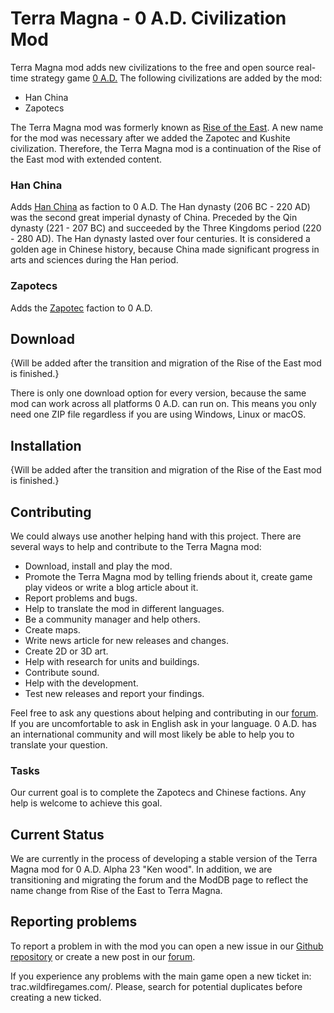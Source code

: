 # Terra Magna - 0 A.D. Civilization Mod

Terra Magna mod adds new civilizations to the free and open source real-time strategy game [0 A.D.](https://play0ad.com/) The following civilizations are added by the mod:

- Han China
- Zapotecs

The Terra Magna mod was formerly known as [Rise of the East](http://www.moddb.com/mods/rote). A new name for the mod was necessary after we added the Zapotec and Kushite civilization. Therefore, the Terra Magna mod is a continuation of the Rise of the East mod with extended content.

### Han China

Adds [Han China](https://en.wikipedia.org/wiki/Han_dynasty) as faction to 0 A.D. The Han dynasty (206 BC - 220 AD) was the second great imperial dynasty of China. Preceded by the Qin dynasty (221 - 207 BC) and succeeded by the Three Kingdoms period (220 - 280 AD). The Han dynasty lasted over four centuries. It is considered a golden age in Chinese history, because China made significant progress in arts and sciences during the Han period.

### Zapotecs

Adds the [Zapotec](https://en.wikipedia.org/wiki/Zapotec_civilization) faction to 0 A.D.

## Download

{Will be added after the transition and migration of the Rise of the East mod is finished.}

There is only one download option for every version, because the same mod can work across all platforms 0 A.D. can run on. This means you only need one ZIP file regardless if you are using Windows, Linux or macOS.

## Installation

{Will be added after the transition and migration of the Rise of the East mod is finished.}

## Contributing

We could always use another helping hand with this project. There are several ways to help and contribute to the Terra Magna mod:

- Download, install and play the mod.
- Promote the Terra Magna mod by telling friends about it, create game play videos or write a blog article about it.
- Report problems and bugs.
- Help to translate the mod in different languages.
- Be a community manager and help others.
- Create maps.
- Write news article for new releases and changes.
- Create 2D or 3D art.
- Help with research for units and buildings.
- Contribute sound.
- Help with the development.
- Test new releases and report your findings.

Feel free to ask any questions about helping and contributing in our [forum](https://wildfiregames.com/forum/index.php?/forum/423-rise-of-the-east/). If you are uncomfortable to ask in English ask in your language. 0 A.D. has an international community and will most likely be able to help you to translate your question.

### Tasks

Our current goal is to complete the Zapotecs and Chinese factions. Any help is welcome to achieve this goal.

## Current Status

We are currently in the process of developing a stable version of the Terra Magna mod for 0 A.D. Alpha 23 "Ken wood". In addition, we are transitioning and migrating the forum and the ModDB page to reflect the name change from Rise of the East to Terra Magna.

## Reporting problems

To report a problem in with the mod you can open a new issue in our [Github repository](https://github.com/0ADMods/terra_magna) or create a new post in our [forum](https://wildfiregames.com/forum/index.php?/forum/423-rise-of-the-east/).

If you experience any problems with the main game open a new ticket in: trac.wildfiregames.com/. Please, search for potential duplicates before creating a new ticked.
